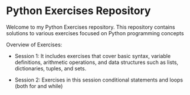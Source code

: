 # Python Exercises Repository

Welcome to my Python Exercises repository. 
This repository contains solutions to various exercises focused on Python programming concepts


Overview of Exercises:

* Session 1:
It includes exercises that cover basic syntax, variable definitions, arithmetic operations, and data structures such as lists, dictionaries, tuples, and sets.



* Session 2:
Exercises in this session conditional statements and loops (both for and while)
  
